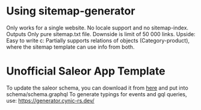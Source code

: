 # Using sitemap-generator

Only works for a single website. No locale support and no sitemap-index. Outputs Only pure sitemap.txt file. Downside is limit of 50 000 links. Upside: Easy to write c:
Partially supports relations of objects (Category-product), where the sitemap template can use info from both.

# Unofficial Saleor App Template

To update the saleor schema, you can download it from [here](https://raw.githubusercontent.com/saleor/saleor/main/saleor/graphql/schema.graphql) and put into schema/schema.graphql
To generate typings for events and gql queries, use: https://generator.cynic-rs.dev/
